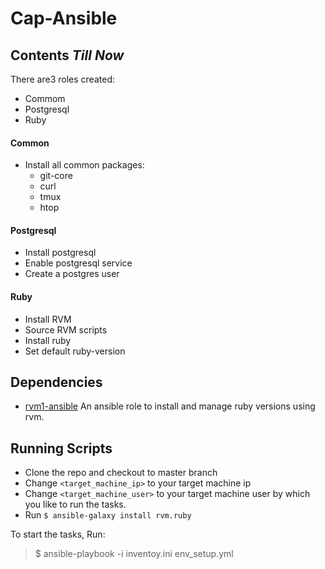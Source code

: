 
# Cap-Ansible

## Contents  _Till Now_

There are3 roles created:

  * Commom
  * Postgresql
  * Ruby

#### Common
  * Install all common packages:
    * git-core  
    * curl
    * tmux
    * htop

#### Postgresql
  * Install postgresql
  * Enable postgresql service
  * Create a postgres user

#### Ruby
  * Install RVM
  * Source RVM scripts
  * Install ruby
  * Set default ruby-version

## Dependencies
  * [rvm1-ansible](https://github.com/rvm/rvm1-ansible) An ansible role to install and manage ruby versions using rvm.

## Running Scripts
  * Clone the repo and checkout to master branch
  * Change `<target_machine_ip>` to your target machine ip
  * Change `<target_machine_user>` to your target machine user by which you like to run the tasks.
  * Run `$ ansible-galaxy install rvm.ruby` 

  To start the tasks, Run:
  >    $ ansible-playbook -i inventoy.ini env_setup.yml

  